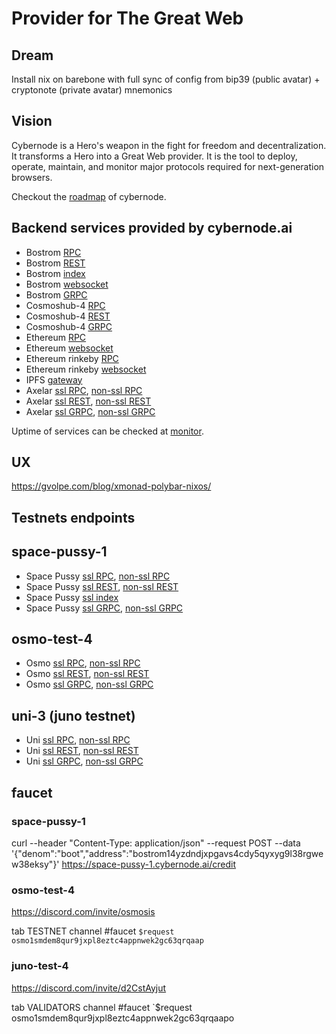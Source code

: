 # Provider for The Great Web

## Dream

Install nix on barebone with full sync of config from bip39 (public avatar) + cryptonote (private avatar) mnemonics

## Vision

Cybernode is a Hero's weapon in the fight for freedom and decentralization. It transforms a Hero into a Great Web provider. It is the tool to deploy, operate, maintain, and monitor major protocols required for next-generation browsers.

Checkout the [roadmap](./roadmap.md) of cybernode.

## Backend services provided by cybernode.ai

- Bostrom [RPC](https://rpc.bostrom.cybernode.ai:443)
- Bostrom [REST](https://lcd.bostrom.cybernode.ai:443)
- Bostrom [index](https://index.bostrom.cybernode.ai)
- Bostrom [websocket](wss://rpc.bostrom.cybernode.ai/websocket)
- Bostrom [GRPC](https://grpc.bstrom.cybernode.ai:1443)
- Cosmoshub-4 [RPC](https://rpc.cosmoshub-4.cybernode.ai:443)
- Cosmoshub-4 [REST](https://lcd.cosmoshub-4.cybernode.ai)
- Cosmoshub-4 [GRPC](https://grpc.cosmoshub-4.cybernode.ai:1443)
- Ethereum [RPC](https://rpc.ethereum.cybernode.ai)
- Ethereum [websocket](wss://ws.ethereum.cybernode.ai)
- Ethereum rinkeby [RPC](https://rpc-rinkeby.ethereum.cybernode.ai)
- Ethereum rinkeby [websocket](wss://ws-rinkeby.ethereum.cybernode.ai)
- IPFS [gateway](https://gateway.ipfs.cybernode.ai)
- Axelar [ssl RPC](https://rpc.axelar-dojo-1.cybernode.ai:443), [non-ssl RPC](http://rpc.axelar-dojo-1.cybernode.ai:26657)
- Axelar [ssl REST](https://lcd.axelar-dojo-1.cybernode.ai:443), [non-ssl REST](http://lcd.axelar-dojo-1.cybernode.ai:26317)
- Axelar [ssl GRPC](https://grpc.axelar-dojo-1.cybernode.ai:1443), [non-ssl GRPC](http://grpc.axelar-dojo-1.cybernode.ai:26090)


Uptime of services can be checked at [monitor](https://cybernode.ai).

## UX
https://gvolpe.com/blog/xmonad-polybar-nixos/

## Testnets endpoints
## space-pussy-1

- Space Pussy [ssl RPC](https://rpc.space-pussy-1.cybernode.ai:443), [non-ssl RPC](http://rpc.space-pussy-1.cybernode.ai:26657)
- Space Pussy [ssl REST](https://lcd.space-pussy-1.cybernode.ai:443/swagger/), [non-ssl REST](http://lcd.space-pussy-1.cybernode.ai:26317/swagger/)
- Space Pussy [ssl index](https://index.space-pussy-1.cybernode.ai:443)
- Space Pussy [ssl GRPC](https://grpc.space-pussy-1.cybernode.ai:1443), [non-ssl GRPC](http://grpc.space-pussy-1.cybernode.ai:26090)

## osmo-test-4

- Osmo [ssl RPC](https://rpc.osmo-test-4.cybernode.ai:443), [non-ssl RPC](http://rpc.osmo-test-4.cybernode.ai:26657)
- Osmo [ssl REST](https://lcd.osmo-test-4.cybernode.ai:443/swagger/), [non-ssl REST](http://lcd.osmo-test-4.cybernode.ai:26317/swagger/)
- Osmo [ssl GRPC](https://grpc.osmo-test-4.cybernode.ai:1443), [non-ssl GRPC](http://grpc.osmo-test-4.cybernode.ai:26090)

## uni-3 (juno testnet)

- Uni [ssl RPC](https://rpc.uni-3.cybernode.ai:443), [non-ssl RPC](http://rpc.uni-3.cybernode.ai:26657)
- Uni [ssl REST](https://lcd.uni-3.cybernode.ai:443), [non-ssl REST](http://lcd.uni-3.cybernode.ai:26317)
- Uni [ssl GRPC](https://grpc.uni-3.cybernode.ai:1443), [non-ssl GRPC](http://grpc.uni-3.cybernode.ai:26090)

## faucet

### space-pussy-1

curl --header "Content-Type: application/json"   --request POST   --data '{"denom":"boot","address":"bostrom14yzdndjxpgavs4cdy5qyxyg9l38rgwew38eksy"}'   https://space-pussy-1.cybernode.ai/credit

### osmo-test-4

https://discord.com/invite/osmosis

tab TESTNET channel #faucet `$request osmo1smdem8qur9jxpl8eztc4appnwek2gc63qrqaap`

### juno-test-4

https://discord.com/invite/d2CstAyjut

tab VALIDATORS channel #faucet `$request osmo1smdem8qur9jxpl8eztc4appnwek2gc63qrqaapo
